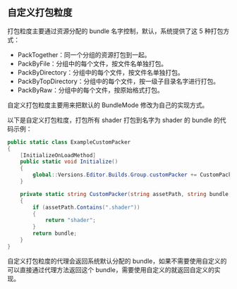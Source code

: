 <!-- docs/custom-packmode.md -->
## 自定义打包粒度

打包粒度主要通过资源分配的 bundle 名字控制，默认，系统提供了这 5 种打包方式：

- PackTogether：同一个分组的资源打包到一起。
- PackByFile：分组中的每个文件，按文件名单独打包。
- PackByDirectory：分组中的每个文件，按文件名单独打包。
- PackByTopDirectory：分组中的每个文件，按一级子目录名字进行打包。
- PackByRaw：分组中的每个文件，按原始格式打包。

自定义打包粒度主要用来把默认的 BundleMode 修改为自己的实现方式。

以下是自定义打包粒度，打包所有 shader 打包到名字为 shader 的 bundle 的代码示例：

```c#
public static class ExampleCustomPacker
{
    [InitializeOnLoadMethod]
    public static void Initialize()
    {
        global::Versions.Editor.Builds.Group.customPacker += CustomPacker;
    }

    private static string CustomPacker(string assetPath, string bundle, string group)
    {
        if (assetPath.Contains(".shader"))
        {
            return "shader";
        }
        return bundle;
    }
}
```

自定义打包粒度的代理会返回系统默认分配的 bundle，如果不需要使用自定义的可以直接通过代理方法返回这个 bundle，需要使用自定义的就返回自定义的实现。

